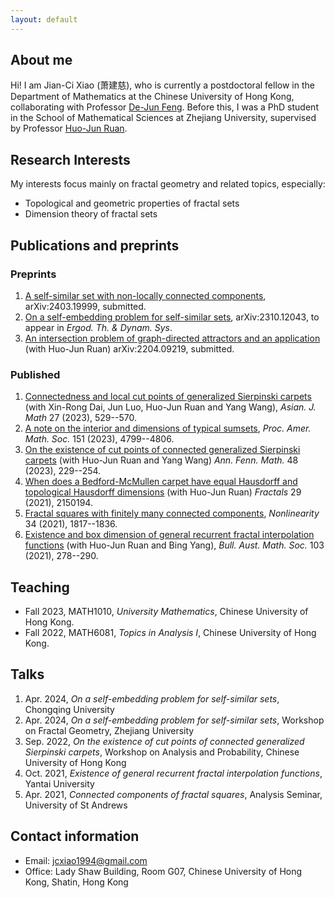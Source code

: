 ```yaml
---
layout: default
---
```


## About me

Hi! I am Jian-Ci Xiao (萧建慈), who is currently a postdoctoral fellow in the Department of Mathematics at the Chinese University of Hong Kong, collaborating with Professor [De-Jun Feng](https://www.math.cuhk.edu.hk/~djfeng/). Before this, I was a PhD student in the School of Mathematical Sciences at Zhejiang University, supervised by Professor [Huo-Jun Ruan](https://person.zju.edu.cn/0002379).

## Research Interests

My interests focus mainly on fractal geometry and related topics, especially:
- Topological and geometric properties of fractal sets
- Dimension theory of fractal sets

## Publications and preprints

### Preprints
1. [A self-similar set with non-locally connected components](https://arxiv.org/abs/2403.19999), arXiv:2403.19999, submitted.
2. [On a self-embedding problem for self-similar sets](https://www.cambridge.org/core/journals/ergodic-theory-and-dynamical-systems/article/on-a-selfembedding-problem-for-selfsimilar-sets/A804BD23FA79328818C0A7AF6B71C322#article), arXiv:2310.12043, to appear in *Ergod. Th. & Dynam. Sys*.
3. [An intersection problem of graph-directed attractors and an application](https://arxiv.org/abs/2204.09219) (with Huo-Jun Ruan) arXiv:2204.09219, submitted.

### Published
1. [Connectedness and local cut points of generalized Sierpinski carpets](https://dx.doi.org/10.4310/AJM.2023.v27.n4.a4) (with Xin-Rong Dai, Jun Luo, Huo-Jun Ruan and Yang Wang), *Asian. J. Math* 27 (2023), 529--570.
2. [A note on the interior and dimensions of typical sumsets](https://doi.org/10.1090/proc/16500), *Proc. Amer. Math. Soc.* 151 (2023), 4799--4806.
3. [On the existence of cut points of connected generalized Sierpinski carpets](https://doi.org/10.54330/afm.127049) (with Huo-Jun Ruan and Yang Wang) *Ann. Fenn. Math.* 48 (2023), 229--254.
4. [When does a Bedford-McMullen carpet have equal Hausdorff and topological Hausdorff dimensions](https://www.worldscientific.com/doi/abs/10.1142/S0218348X21501942) (with Huo-Jun Ruan) *Fractals* 29 (2021), 2150194.
5. [Fractal squares with finitely many connected components](https://iopscience.iop.org/article/10.1088/1361-6544/abd611), *Nonlinearity* 34 (2021), 1817--1836. 
6. [Existence and box dimension of general recurrent fractal interpolation functions](https://doi.org/10.1017/S0004972720001045) (with Huo-Jun Ruan and Bing Yang), *Bull. Aust. Math. Soc.* 103 (2021), 278--290.

## Teaching

- Fall 2023, MATH1010, _University Mathematics_, Chinese University of Hong Kong.
- Fall 2022, MATH6081, _Topics in Analysis I_, Chinese University of Hong Kong.

## Talks

1. Apr. 2024, _On a self-embedding problem for self-similar sets_, Chongqing University
2. Apr. 2024, _On a self-embedding problem for self-similar sets_, Workshop on Fractal Geometry, Zhejiang University
3. Sep. 2022, _On the existence of cut points of connected generalized Sierpinski carpets_, Workshop on Analysis and Probability, Chinese University of Hong Kong
4. Oct. 2021, _Existence of general recurrent fractal interpolation functions_, Yantai University
5. Apr. 2021, _Connected components of fractal squares_, Analysis Seminar, University of St Andrews


## Contact information

- Email: jcxiao1994@gmail.com
- Office: Lady Shaw Building, Room G07, Chinese University of Hong Kong, Shatin, Hong Kong
